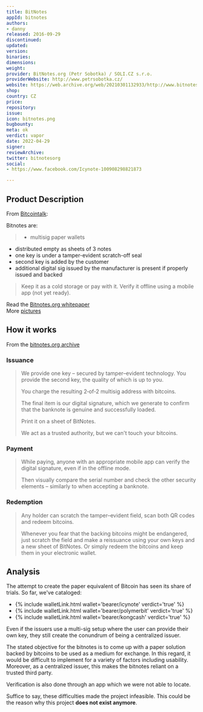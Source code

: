 ```yaml
---
title: BitNotes
appId: bitnotes
authors:
- danny
released: 2016-09-29
discontinued: 
updated: 
version: 
binaries: 
dimensions: 
weight: 
provider: BitNotes.org (Petr Sobotka) / SOLI.CZ s.r.o.
providerWebsite: http://www.petrsobotka.cz/
website: https://web.archive.org/web/20210301132933/http://www.bitnotes.org/
shop: 
country: CZ
price: 
repository: 
issue: 
icon: bitnotes.png
bugbounty: 
meta: ok
verdict: vapor
date: 2022-04-29
signer: 
reviewArchive: 
twitter: bitnotesorg
social:
- https://www.facebook.com/Icynote-100908298821873

---
```


## Product Description 

From [Bitcointalk](https://bitcointalk.org/index.php?topic=1643021.0): 

Bitnotes are:

> - multisig paper wallets
- distributed empty as sheets of 3 notes
- one key is under a tamper-evident scratch-off seal
- second key is added by the customer
- additional digital sig issued by the manufacturer is present if properly issued and backed
>
> Keep it as a cold storage or pay with it. Verify it offline using a mobile app (not yet ready).

Read the [Bitnotes.org whitepaper](https://web.archive.org/web/20191104114703/http://www.bitnotes.org/bitnotes.pdf)<br />
More [pictures](https://imgur.com/gallery/jZfMD) 

## How it works

From the [bitnotes.org archive](https://web.archive.org/web/20210301132933/http://www.bitnotes.org/)

### Issuance

> We provide one key – secured by tamper–evident technology. You provide the second key, the quality of which is up to you.
>
> You charge the resulting 2‐of‐2 multisig address with bitcoins.
>
> The final item is our digital signature, which we generate to confirm that the banknote is genuine and successfully loaded.
>
> Print it on a sheet of BitNotes.
> 
> We act as a trusted authority, but we can't touch your bitcoins.

### Payment 

> While paying, anyone with an appropriate mobile app can verify the digital signature, even if in the offline mode.
>
> Then visually compare the serial number and check the other security elements – similarly to when accepting a banknote.

### Redemption 

> Any holder can scratch the tamper–evident field, scan both QR codes and redeem bitcoins.
>
> Whenever you fear that the backing bitcoins might be endangered, just scratch the field and make a reissuance using your own keys and a new sheet of BitNotes. Or simply redeem the bitcoins and keep them in your electronic wallet.

## Analysis    

The attempt to create the paper equivalent of Bitcoin has seen its share of trials. So far, we've cataloged: 

- {% include walletLink.html wallet='bearer/icynote' verdict='true' %} 
- {% include walletLink.html wallet='bearer/polymerbit' verdict='true' %}
- {% include walletLink.html wallet='bearer/kongcash' verdict='true' %}

Even if the issuers use a multi-sig setup where the user can provide their own key, they still create the conundrum of being a centralized issuer. 

The stated objective for the bitnotes is to come up with a paper solution backed by bitcoins to be used as a medium for exchange. In this regard, it would be difficult to implement for a variety of factors including usability. Moreover, as a centralized issuer, this makes the bitnotes reliant on a trusted third party. 

Verification is also done through an app which we were not able to locate. 

Suffice to say, these difficulties made the project infeasible. This could be the reason why this project **does not exist anymore**. 


 